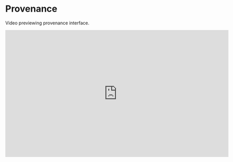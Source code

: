 # Provenance

Video previewing provenance interface.

<iframe width="700" height="400" src="https://www.youtube.com/embed/8dm7C-auIdY" frameborder="0" allowfullscreen></frame>

## S-ProvFlow
The provenance system incorporated in C3S-Magic is based on the <strong>S-ProvFlow</strong> framework. 
S-ProvFlow combines a set of components in support of Reproducibility as a Service (RaaS). It includes a NoSQL document-store (MongoDB) for the storage of the provenance and lineage metadata, a service layer in the form of a Web API and a suite of interactive provenance access tools. Data lineage information, stored and accessible through the RaaS layer, can be used at any stage of the cycle. During the usage of experimenting tools and analysis software, for the iterative and preliminary validation, until the production of outreach and summarisation reports. The data-model specialises the W3C-PROV recommendation for data-intensive application (S-PROV). 

### Monitoring and Validation Visualiser (MVV)
The S-ProvFlow system offers a visual tool (Monitoring and Validation Visualiser- MVV) that allows different sorts of operations through the interactive access and manipulation of the provenance information. These include monitoring of the progress of the execution with runtime indication on the production of data and the occurrence of errors, dependency navigation, data discovery, data preview, download and selective staging.

### The Bulk Dependencies Visualiser (BDV)
The BVD produces comprehensive views for a single execution of a scientific data-intensive task or involving many runs and users. It exploits an approach to visual-analytics of the information captured that combines radial diagrams, selective grouping and Edge Bundles technique. Views of the provenance repository are generated interactively for multiple levels of granularity and for different kinds of expertise and roles. It offers facilities to tune and organise the views. We consider two classes of usage, respectively addressing details of a single computational tasks or the interaction between more tasks and users, according to specific data properties.

<img src="/contents/images/sprov-gui-overview.png" width="700px">


### The API
S-ProvFlow system exposes a RESTful web API which offers high-level services on top of the storage backend. The API methods are classified in <i>provenance acquisition</>, <i>monitoring<i>, <i>discovery</i>, <i>validation and traceability</i>, <i>comprehensive-summaries</i>, <i>export</i>. 
The API returns provenance information in JSON-LD, which includes PROV and S-PROV semantics and references to external controlled vocabularies. It allows clients to selectively export provenance traces in PROV-XML and RDF for single results, as well as for a whole computation.

The system can be deployed using docker technology. Current development branch with full dockerisation available at:
https://github.com/andrejsim/s-provenance/
